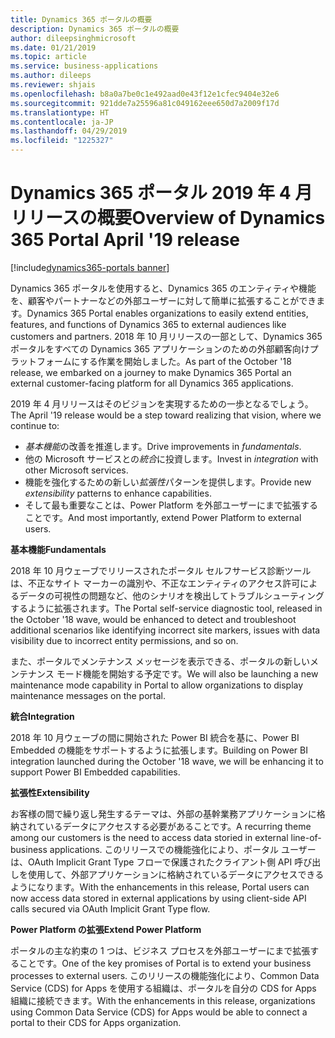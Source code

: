```yaml
---
title: Dynamics 365 ポータルの概要
description: Dynamics 365 ポータルの概要
author: dileepsinghmicrosoft
ms.date: 01/21/2019
ms.topic: article
ms.service: business-applications
ms.author: dileeps
ms.reviewer: shjais
ms.openlocfilehash: b8a0a7be0c1e492aad0e43f12e1cfec9404e32e6
ms.sourcegitcommit: 921dde7a25596a81c049162eee650d7a2009f17d
ms.translationtype: HT
ms.contentlocale: ja-JP
ms.lasthandoff: 04/29/2019
ms.locfileid: "1225327"
---
```

# <a name="overview-of-dynamics-365-portal-april-19-release"></a><span data-ttu-id="25544-103">Dynamics 365 ポータル 2019 年 4 月リリースの概要</span><span class="sxs-lookup"><span data-stu-id="25544-103">Overview of Dynamics 365 Portal April '19 release</span></span>
[!include[dynamics365-portals banner](../includes/dynamics365-portals.md)]


<span data-ttu-id="25544-104">Dynamics 365 ポータルを使用すると、Dynamics 365 のエンティティや機能を、顧客やパートナーなどの外部ユーザーに対して簡単に拡張することができます。</span><span class="sxs-lookup"><span data-stu-id="25544-104">Dynamics 365 Portal enables organizations to easily extend entities, features, and functions of Dynamics 365 to external audiences like customers and partners.</span></span> <span data-ttu-id="25544-105">2018 年 10 月リリースの一部として、Dynamics 365 ポータルをすべての Dynamics 365 アプリケーションのための外部顧客向けプラットフォームにする作業を開始しました。</span><span class="sxs-lookup"><span data-stu-id="25544-105">As part of the October '18 release, we embarked on a journey to make Dynamics 365 Portal an external customer-facing platform for all Dynamics 365 applications.</span></span>

<span data-ttu-id="25544-106">2019 年 4 月リリースはそのビジョンを実現するための一歩となるでしょう。</span><span class="sxs-lookup"><span data-stu-id="25544-106">The April '19 release would be a step toward realizing that vision, where we continue to:</span></span>

- <span data-ttu-id="25544-107">*基本機能*の改善を推進します。</span><span class="sxs-lookup"><span data-stu-id="25544-107">Drive improvements in *fundamentals*.</span></span>
- <span data-ttu-id="25544-108">他の Microsoft サービスとの*統合*に投資します。</span><span class="sxs-lookup"><span data-stu-id="25544-108">Invest in *integration* with other Microsoft services.</span></span>
- <span data-ttu-id="25544-109">機能を強化するための新しい*拡張性*パターンを提供します。</span><span class="sxs-lookup"><span data-stu-id="25544-109">Provide new *extensibility* patterns to enhance capabilities.</span></span>
- <span data-ttu-id="25544-110">そして最も重要なことは、Power Platform を外部ユーザーにまで拡張することです。</span><span class="sxs-lookup"><span data-stu-id="25544-110">And most importantly, extend Power Platform to external users.</span></span>

<span data-ttu-id="25544-111">**基本機能**</span><span class="sxs-lookup"><span data-stu-id="25544-111">**Fundamentals**</span></span>

<span data-ttu-id="25544-112">2018 年 10 月ウェーブでリリースされたポータル セルフサービス診断ツールは、不正なサイト マーカーの識別や、不正なエンティティのアクセス許可によるデータの可視性の問題など、他のシナリオを検出してトラブルシューティングするように拡張されます。</span><span class="sxs-lookup"><span data-stu-id="25544-112">The Portal self-service diagnostic tool, released in the October '18 wave, would be enhanced to detect and troubleshoot additional scenarios like identifying incorrect site markers, issues with data visibility due to incorrect entity permissions, and so on.</span></span> 

<span data-ttu-id="25544-113">また、ポータルでメンテナンス メッセージを表示できる、ポータルの新しいメンテナンス モード機能を開始する予定です。</span><span class="sxs-lookup"><span data-stu-id="25544-113">We will also be launching a new maintenance mode capability in Portal to allow organizations to display maintenance messages on the portal.</span></span>

<span data-ttu-id="25544-114">**統合**</span><span class="sxs-lookup"><span data-stu-id="25544-114">**Integration**</span></span>

<span data-ttu-id="25544-115">2018 年 10 月ウェーブの間に開始された Power BI 統合を基に、Power BI Embedded の機能をサポートするように拡張します。</span><span class="sxs-lookup"><span data-stu-id="25544-115">Building on Power BI integration launched during the October '18 wave, we will be enhancing it to support Power BI Embedded capabilities.</span></span>

<span data-ttu-id="25544-116">**拡張性**</span><span class="sxs-lookup"><span data-stu-id="25544-116">**Extensibility**</span></span>

<span data-ttu-id="25544-117">お客様の間で繰り返し発生するテーマは、外部の基幹業務アプリケーションに格納されているデータにアクセスする必要があることです。</span><span class="sxs-lookup"><span data-stu-id="25544-117">A recurring theme among our customers is the need to access data storied in external line-of-business applications.</span></span> <span data-ttu-id="25544-118">このリリースでの機能強化により、ポータル ユーザーは、OAuth Implicit Grant Type フローで保護されたクライアント側 API 呼び出しを使用して、外部アプリケーションに格納されているデータにアクセスできるようになります。</span><span class="sxs-lookup"><span data-stu-id="25544-118">With the enhancements in this release, Portal users can now access data stored in external applications by using client-side API calls secured via OAuth Implicit Grant Type flow.</span></span>

<span data-ttu-id="25544-119">**Power Platform の拡張**</span><span class="sxs-lookup"><span data-stu-id="25544-119">**Extend Power Platform**</span></span>

<span data-ttu-id="25544-120">ポータルの主な約束の 1 つは、ビジネス プロセスを外部ユーザーにまで拡張することです。</span><span class="sxs-lookup"><span data-stu-id="25544-120">One of the key promises of Portal is to extend your business processes to external users.</span></span> <span data-ttu-id="25544-121">このリリースの機能強化により、Common Data Service (CDS) for Apps を使用する組織は、ポータルを自分の CDS for Apps 組織に接続できます。</span><span class="sxs-lookup"><span data-stu-id="25544-121">With the enhancements in this release, organizations using Common Data Service (CDS) for Apps would be able to connect a portal to their CDS for Apps organization.</span></span>
